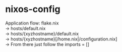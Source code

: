 # nixos-config

Application flow: 
flake.nix   
-> hosts/default.nix    
-> hosts/{xyzhostname}/default.nix   
-> hosts/{xyzhostname}[/home.nix|/configuration.nix]  
-> From there just follow the imports = []    
